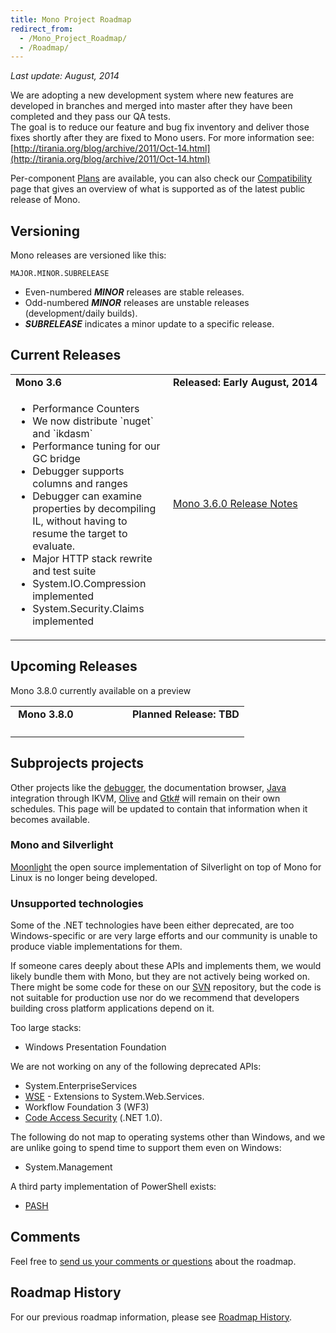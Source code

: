 ```yaml
---
title: Mono Project Roadmap
redirect_from:
  - /Mono_Project_Roadmap/
  - /Roadmap/
---
```


*Last update: August, 2014*

We are adopting a new development system where new features are developed in branches 
and merged into master after they have been completed and they pass our QA tests.   
The goal is to reduce our feature and bug fix inventory and deliver those fixes shortly
after they are fixed to Mono users.   For more information see: [http://tirania.org/blog/archive/2011/Oct-14.html](http://tirania.org/blog/archive/2011/Oct-14.html)

Per-component [Plans](/docs/about-mono/plans/) are available, you can also check our [Compatibility](/docs/about-mono/compatibility/) page that gives an overview of what is supported as of the latest public release of Mono.

Versioning
----------

Mono releases are versioned like this:

    MAJOR.MINOR.SUBRELEASE

-   Even-numbered ***MINOR*** releases are stable releases.
-   Odd-numbered ***MINOR*** releases are unstable releases (development/daily builds).
-   ***SUBRELEASE*** indicates a minor update to a specific release.

Current Releases
----------------

<table>
<col width="50%" />
<col width="50%" />
<tbody>
<tr class="odd">
<td align="left"><strong>Mono 3.6</strong></td>
<td align="left"><strong>Released: Early August, 2014</strong></td>
</tr>
<tr class="even">
<td align="left"><ul>
<li>Performance Counters</li>
<li>We now distribute `nuget` and `ikdasm`</li>
<li>Performance tuning for our GC bridge</li>
<li>Debugger supports columns and ranges</li>
<li>Debugger can examine properties by decompiling IL, without having to resume the target to evaluate.</li>
<li>Major HTTP stack rewrite and test suite</li>
<li>System.IO.Compression implemented</li>
<li>System.Security.Claims implemented</li>
</ul>
</td>
<td align="left"><p><a href="/docs/about-mono/releases/3.6.0/" title="Release Notes Mono 3.6.0">Mono 3.6.0 Release Notes</a></p>
<p><br /></p></td>
</tr>
</tbody>
</table>

Upcoming Releases
-----------------

Mono 3.8.0 currently available on a preview



<table>
<col width="50%" />
<col width="50%" />
<tbody>
<tr class="odd">
<td align="left"><strong> Mono 3.8.0</strong></td>
<td align="left"><strong>Planned Release: TBD</strong></td>
</tr>
<tr class="even">
<td align="left"><ul>
</ul></td>
<td align="left"></td>
</tr>
</tbody>
</table>

Subprojects projects
--------------------

Other projects like the [debugger](/docs/debug+profile/debug/debugger/), the documentation browser, [Java](/docs/about-mono/languages/java/) integration through IKVM, [Olive](/archived/olive "Olive") and [Gtk\#](/docs/gui/gtksharp/) will remain on their own schedules. This page will be updated to contain that information when it becomes available.

### Mono and Silverlight

[Moonlight](/docs/web/moonlight/) the open source implementation of Silverlight on top of Mono for
Linux is no longer being developed.

### Unsupported technologies

Some of the .NET technologies have been either deprecated, are too Windows-specific or are very large efforts and our community is unable to produce viable implementations for them.

If someone cares deeply about these APIs and implements them, we would likely bundle them with Mono, but they are not actively being worked on. There might be some code for these on our [SVN](/community/contributing/source-code-repository/) repository, but the code is not suitable for production use nor do we recommend that developers building cross platform applications depend on it.

Too large stacks:

-   Windows Presentation Foundation

We are not working on any of the following deprecated APIs:

-   System.EnterpriseServices
-   [WSE](/archived/wse "WSE") - Extensions to System.Web.Services.
-   Workflow Foundation 3 (WF3)
-   [Code Access Security](/docs/advanced/cas/) (.NET 1.0).

The following do not map to operating systems other than Windows, and we are unlike going to spend time to support them even on Windows:

-   System.Management

A third party implementation of PowerShell exists:

- [PASH](https://github.com/Pash-Project/Pash)

Comments
--------

Feel free to [send us your comments or questions](http://www.go-mono.com/contact/) about the roadmap.

Roadmap History
---------------

For our previous roadmap information, please see [Roadmap History](/archived/roadmap_history "Roadmap History").

